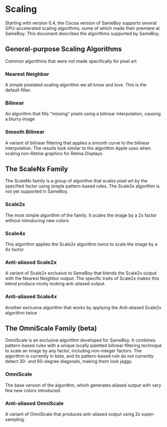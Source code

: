 # Scaling

Starting with version 0.4, the Cocoa version of SameBoy supports several GPU-accelerated scaling algorithms, some of which made their premiere at SameBoy. This document describes the algorithms supported by SameBoy.

## General-purpose Scaling Algorithms
Common algorithms that were not made specifically for pixel art

### Nearest Neighbor
A simple pixelated scaling algorithm we all know and love. This is the default filter.

### Bilinear
An algorithm that fills "missing" pixels using a bilinear interpolation, causing a blurry image

### Smooth Bilinear
A variant of bilinear filtering that applies a smooth curve to the bilinear interpolation. The results look similar to the algorithm Apple uses when scaling non-Retina graphics for Retina Displays.

## The ScaleNx Family
The ScaleNx family is a group of algorithm that scales pixel art by the specified factor using simple pattern-based rules. The Scale3x algorithm is not yet supported in SameBoy.

### Scale2x
The most simple algorithm of the family. It scales the image by a 2x factor without introducing new colors.

### Scale4x
This algorithm applies the Scale2x algorithm twice to scale the image by a 4x factor.

### Anti-aliased Scale2x
A variant of Scale2x exclusive to SameBoy that blends the Scale2x output with the Nearest Neighbor output. The specific traits of Scale2x makes this blend produce nicely looking anti-aliased output.

### Anti-aliased Scale4x
Another exclusive algorithm that works by applying the Anti-aliased Scale2x algorithm twice

## The OmniScale Family (beta)
OmniScale is an exclusive algorithm developed for SameBoy. It combines pattern-based rules with a unique locally paletted bilinear filtering technique to scale an image by any factor, including non-integer factors. The algorithm is currently in beta, and its pattern-based rule do not currently detect 30- and 60-degree diagonals, making them look jaggy.

### OmniScale
The base version of the algorithm, which generates aliased output with very few new colors introduced.

### Anti-aliased OmniScale
A variant of OmniScale that produces anti-aliased output using 2x super-sampling.